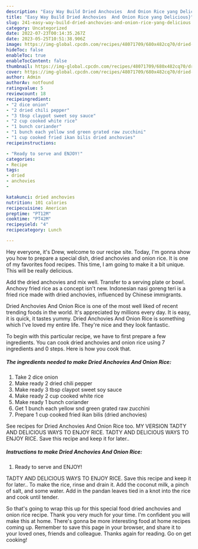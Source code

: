 ```yaml
---
description: "Easy Way Build Dried Anchovies  And Onion Rice yang Delicious}"
title: "Easy Way Build Dried Anchovies  And Onion Rice yang Delicious}"
slug: 241-easy-way-build-dried-anchovies-and-onion-rice-yang-delicious
category: Uncategorized
date: 2022-07-23T00:14:35.267Z
date: 2023-05-25T10:51:38.906Z
image: https://img-global.cpcdn.com/recipes/48071709/680x482cq70/dried-anchovies-and-onion-rice-recipe-main-photo.jpg
hideToc: false
enableToc: true
enableTocContent: false
thumbnail: https://img-global.cpcdn.com/recipes/48071709/680x482cq70/dried-anchovies-and-onion-rice-recipe-main-photo.jpg
cover: https://img-global.cpcdn.com/recipes/48071709/680x482cq70/dried-anchovies-and-onion-rice-recipe-main-photo.jpg
author: Admin
authorAv: notfound
ratingvalue: 5
reviewcount: 18
recipeingredient:
- "2 dice onion"
- "2 dried chili pepper"
- "3 tbsp claypot sweet soy sauce"
- "2 cup cooked white rice"
- "1 bunch coriander"
- "1 bunch each yellow snd green grated raw zucchini"
- "1 cup cooked fried ikan bilis dried anchovies"
recipeinstructions:

- "Ready to serve and ENJOY!"
categories:
- Recipe
tags:
- dried
- anchovies
- 

katakunci: dried anchovies  
nutrition: 101 calories
recipecuisine: American
preptime: "PT12M"
cooktime: "PT42M"
recipeyield: "4"
recipecategory: Lunch

---
```



Hey everyone, it's Drew, welcome to our recipe site. Today, I'm gonna show you how to prepare a special dish, dried anchovies  and onion rice. It is one of my favorites food recipes. This time, I am going to make it a bit unique. This will be really delicious.

Add the dried anchovies and mix well. Transfer to a serving plate or bowl. Anchovy fried rice as a concept isn&#39;t new. Indonesian nasi goreng teri is a fried rice made with dried anchovies, influenced by Chinese immigrants.

Dried Anchovies  And Onion Rice is one of the most well liked of recent trending foods in the world. It's appreciated by millions every day. It is easy, it is quick, it tastes yummy. Dried Anchovies  And Onion Rice is something which I've loved my entire life. They're nice and they look fantastic.


To begin with this particular recipe, we have to first prepare a few ingredients. You can cook dried anchovies  and onion rice using 7 ingredients and 0 steps. Here is how you cook that.

<!--inarticleads1-->

##### The ingredients needed to make Dried Anchovies  And Onion Rice:

1. Take 2 dice onion
1. Make ready 2 dried chili pepper
1. Make ready 3 tbsp claypot sweet soy sauce
1. Make ready 2 cup cooked white rice
1. Make ready 1 bunch coriander
1. Get 1 bunch each yellow snd green grated raw zucchini
1. Prepare 1 cup cooked fried ikan bilis (dried anchovies)


See recipes for Dried Anchovies And Onion Rice too. MY VERSION TADTY AND DELICIOUS WAYS TO ENJOY RICE. TADTY AND DELICIOUS WAYS TO ENJOY RICE. Save this recipe and keep it for later.. 

<!--inarticleads2-->

##### Instructions to make Dried Anchovies  And Onion Rice:


1. Ready to serve and ENJOY!

TADTY AND DELICIOUS WAYS TO ENJOY RICE. Save this recipe and keep it for later.. To make the rice, rinse and drain it. Add the coconut milk, a pinch of salt, and some water. Add in the pandan leaves tied in a knot into the rice and cook until tender. 

So that's going to wrap this up for this special food dried anchovies  and onion rice recipe. Thank you very much for your time. I'm confident you will make this at home. There's gonna be more interesting food at home recipes coming up. Remember to save this page in your browser, and share it to your loved ones, friends and colleague. Thanks again for reading. Go on get cooking!
